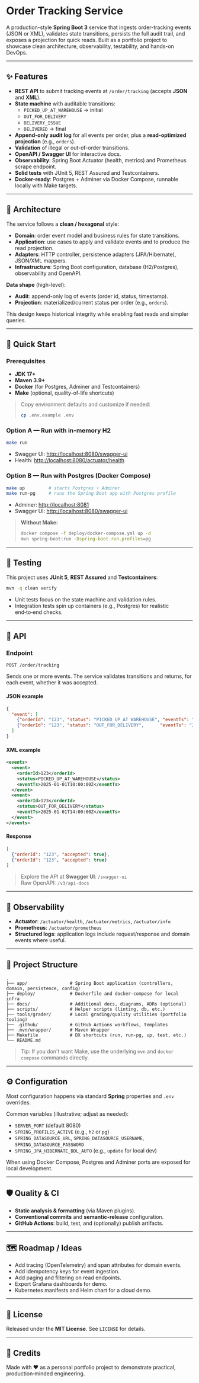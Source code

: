 # Order Tracking Service

A production-style **Spring Boot 3** service that ingests order-tracking events (JSON or XML), validates state transitions, persists the full audit trail, and exposes a projection for quick reads. Built as a portfolio project to showcase clean architecture, observability, testability, and hands-on DevOps.

---

## ✨ Features

- **REST API** to submit tracking events at `/order/tracking` (accepts **JSON** and **XML**).
- **State machine** with auditable transitions:
  - `PICKED_UP_AT_WAREHOUSE` → initial
  - `OUT_FOR_DELIVERY`
  - `DELIVERY_ISSUE`
  - `DELIVERED` → final
- **Append-only audit log** for all events per order, plus a **read-optimized projection** (e.g., `orders`).
- **Validation** of illegal or out-of-order transitions.
- **OpenAPI / Swagger UI** for interactive docs.
- **Observability**: Spring Boot Actuator (health, metrics) and Prometheus scrape endpoint.
- **Solid tests** with JUnit 5, REST Assured and Testcontainers.
- **Docker-ready**: Postgres + Adminer via Docker Compose, runnable locally with Make targets.

---

## 🧩 Architecture

The service follows a **clean / hexagonal** style:

- **Domain**: order event model and business rules for state transitions.
- **Application**: use cases to apply and validate events and to produce the read projection.
- **Adapters**: HTTP controller, persistence adapters (JPA/Hibernate), JSON/XML mappers.
- **Infrastructure**: Spring Boot configuration, database (H2/Postgres), observability and OpenAPI.

**Data shape** (high-level):
- **Audit**: append-only log of events (order id, status, timestamp).
- **Projection**: materialized/current status per order (e.g., `orders`).

This design keeps historical integrity while enabling fast reads and simpler queries.

---

## 🚀 Quick Start

### Prerequisites
- **JDK 17+**
- **Maven 3.9+**
- **Docker** (for Postgres, Adminer and Testcontainers)
- **Make** (optional, quality-of-life shortcuts)

> Copy environment defaults and customize if needed:
>
> ```bash
> cp .env.example .env
> ```

### Option A — Run with in-memory H2

```bash
make run
```

- Swagger UI: <http://localhost:8080/swagger-ui>
- Health: <http://localhost:8080/actuator/health>

### Option B — Run with Postgres (Docker Compose)

```bash
make up         # starts Postgres + Adminer
make run-pg     # runs the Spring Boot app with Postgres profile
```

- Adminer: <http://localhost:8081>
- Swagger UI: <http://localhost:8080/swagger-ui>

> **Without Make:**
> ```bash
> docker compose -f deploy/docker-compose.yml up -d
> mvn spring-boot:run -Dspring-boot.run.profiles=pg
> ```

---

## 🧪 Testing

This project uses **JUnit 5**, **REST Assured** and **Testcontainers**:

```bash
mvn -q clean verify
```

- Unit tests focus on the state machine and validation rules.
- Integration tests spin up containers (e.g., Postgres) for realistic end‑to‑end checks.

---

## 📡 API

### Endpoint
`POST /order/tracking`

Sends one or more events. The service validates transitions and returns, for each event, whether it was accepted.

#### JSON example

```json
{
  "event": [
    {"orderId": "123", "status": "PICKED_UP_AT_WAREHOUSE", "eventTs": "2025-01-01T10:00:00Z"},
    {"orderId": "123", "status": "OUT_FOR_DELIVERY",      "eventTs": "2025-01-01T14:00:00Z"}
  ]
}
```

#### XML example

```xml
<events>
  <event>
    <orderId>123</orderId>
    <status>PICKED_UP_AT_WAREHOUSE</status>
    <eventTs>2025-01-01T10:00:00Z</eventTs>
  </event>
  <event>
    <orderId>123</orderId>
    <status>OUT_FOR_DELIVERY</status>
    <eventTs>2025-01-01T14:00:00Z</eventTs>
  </event>
</events>
```

#### Response

```json
[
  {"orderId": "123", "accepted": true},
  {"orderId": "123", "accepted": true}
]
```

> Explore the API at **Swagger UI**: `/swagger-ui`  
> Raw OpenAPI: `/v3/api-docs`

---

## 🔭 Observability

- **Actuator**: `/actuator/health`, `/actuator/metrics`, `/actuator/info`
- **Prometheus**: `/actuator/prometheus`
- **Structured logs**: application logs include request/response and domain events where useful.

---

## 🧰 Project Structure

```
.
├── app/                # Spring Boot application (controllers, domain, persistence, config)
├── deploy/             # Dockerfile and docker-compose for local infra
├── docs/               # Additional docs, diagrams, ADRs (optional)
├── scripts/            # Helper scripts (linting, db, etc.)
├── tools/grader/       # Local grading/quality utilities (portfolio tooling)
├── .github/            # GitHub Actions workflows, templates
├── .mvn/wrapper/       # Maven Wrapper
├── Makefile            # DX shortcuts (run, run-pg, up, test, etc.)
└── README.md
```

> Tip: If you don't want Make, use the underlying `mvn` and `docker compose` commands directly.

---

## ⚙️ Configuration

Most configuration happens via standard **Spring** properties and `.env` overrides.

Common variables (illustrative; adjust as needed):
- `SERVER_PORT` (default 8080)
- `SPRING_PROFILES_ACTIVE` (e.g., `h2` or `pg`)
- `SPRING_DATASOURCE_URL`, `SPRING_DATASOURCE_USERNAME`, `SPRING_DATASOURCE_PASSWORD`
- `SPRING_JPA_HIBERNATE_DDL_AUTO` (e.g., `update` for local dev)

When using Docker Compose, Postgres and Adminer ports are exposed for local development.

---

## 🛡️ Quality & CI

- **Static analysis & formatting** (via Maven plugins).
- **Conventional commits** and **semantic-release** configuration.
- **GitHub Actions**: build, test, and (optionally) publish artifacts.

---

## 🗺️ Roadmap / Ideas

- Add tracing (OpenTelemetry) and span attributes for domain events.
- Add idempotency keys for event ingestion.
- Add paging and filtering on read endpoints.
- Export Grafana dashboards for demo.
- Kubernetes manifests and Helm chart for a cloud demo.

---

## 📄 License

Released under the **MIT License**. See `LICENSE` for details.

---

## 🙌 Credits

Made with ❤️ as a personal portfolio project to demonstrate practical, production‑minded engineering.
